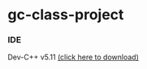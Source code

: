 # gc-class-project

### IDE
Dev-C++ v5.11 [(click here to download)](https://sourceforge.net/projects/orwelldevcpp/files/latest/download)
